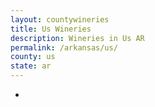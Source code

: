 ```yaml
---
layout: countywineries
title: Us Wineries
description: Wineries in Us AR
permalink: /arkansas/us/
county: us
state: ar
---
```

-
